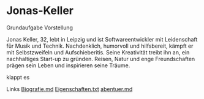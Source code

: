 # Jonas-Keller
Grundaufgabe
Vorstellung

Jonas Keller, 32, lebt in Leipzig und ist Softwareentwickler mit Leidenschaft für Musik und Technik. Nachdenklich, humorvoll und hilfsbereit, kämpft er mit Selbstzweifeln und Aufschieberitis. Seine Kreativität treibt ihn an, ein nachhaltiges Start-up zu gründen. Reisen, Natur und enge Freundschaften prägen sein Leben und inspirieren seine Träume.

klappt es 

Links 
[Biografie.md](https://github.com/Kyyuu133/Jonas-Keller/blob/main/Biografie.md#:~:text=README.md-,Biografie.md,-Breadcrumbs)
[Eigenschaften.txt](https://github.com/Kyyuu133/Jonas-Keller/blob/main/Eigenschaften.txt#:~:text=README.md-,Eigenschaften.txt,-Breadcrumbs)
[abentuer.md](https://github.com/Kyyuu133/Jonas-Keller/blob/main/abenteuer.md#:~:text=README.md-,abenteuer.md,-Breadcrumbs)


